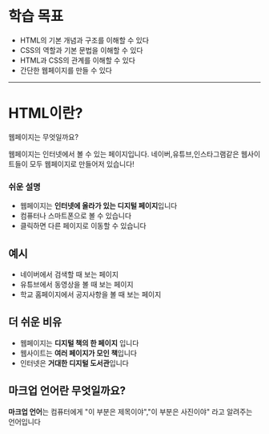# 학습 목표

* HTML의 기본 개념과 구조를 이해할 수 있다
* CSS의 역할과  기본 문법을 이해할 수 있다
* HTML과 CSS의 관계를 이해할 수 있다
* 간단한 웹페이지를 만들 수 있다

---

# HTML이란?

웹페이지는 무엇일까요?
 

웹페이지는 인터넷에서 볼 수 있는 페이지입니다. 네이버,유튜브,인스타그램같은 웹사이트들이 모두 웹페이지로 만들어저 있습니다!

### 쉬운 설명

* 웹페이지는 **인터넷에 올라가 있는 디지털 페이지**입니다
* 컴퓨터나 스마트폰으로 볼 수 있습니다
* 클릭하면 다른 페이지로 이동할 수 있습니다

## 예시
* 네이버에서 검색할 때 보는 페이지
* 유튜브에서 동영상을 볼 때 보는 페이지
* 학교 홈페이지에서 공지사항을 볼 때 보는 페이지

## 더 쉬운 비유

* 웹페이지는 **디지털 책의 한 페이지** 입니다
* 웹사이트는 **여러 페이지가 모인 책**입니다
* 인터넷은 **거대한 디지털 도서관**입니다

## 마크업 언어란 무엇일까요?
**마크업 언어**는 컴퓨터에게 "이 부분은 제목이야","이 부분은 사진이야" 라고 알려주는 언어입니다